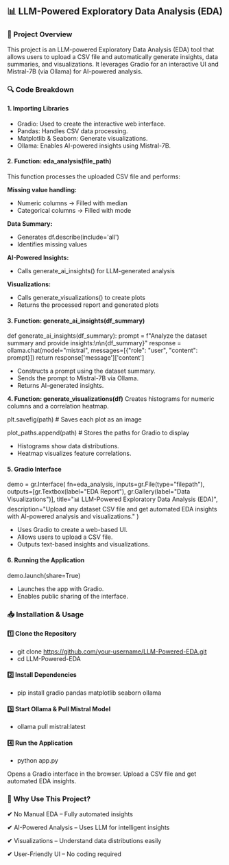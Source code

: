 ## 📊 LLM-Powered Exploratory Data Analysis (EDA)

### 📌 Project Overview

This project is an LLM-powered Exploratory Data Analysis (EDA) tool that allows users to upload a CSV file and automatically generate insights, data summaries, and visualizations. It leverages Gradio for an interactive UI and Mistral-7B (via Ollama) for AI-powered analysis.

### 🔍 Code Breakdown

#### 1. Importing Libraries
- Gradio: Used to create the interactive web interface.
- Pandas: Handles CSV data processing.
- Matplotlib & Seaborn: Generate visualizations.
- Ollama: Enables AI-powered insights using Mistral-7B.


#### 2. Function: eda_analysis(file_path)
This function processes the uploaded CSV file and performs:

**Missing value handling:**
- Numeric columns → Filled with median
- Categorical columns → Filled with mode

**Data Summary:**
- Generates df.describe(include='all')
- Identifies missing values

**AI-Powered Insights:**
- Calls generate_ai_insights() for LLM-generated analysis

**Visualizations:**
- Calls generate_visualizations() to create plots
- Returns the processed report and generated plots

#### 3. Function: generate_ai_insights(df_summary)
def generate_ai_insights(df_summary):
    prompt = f"Analyze the dataset summary and provide insights:\n\n{df_summary}"
    response = ollama.chat(model="mistral", messages=[{"role": "user", "content": prompt}])
    return response['message']['content']
    
- Constructs a prompt using the dataset summary.
- Sends the prompt to Mistral-7B via Ollama.
- Returns AI-generated insights.

**4. Function: generate_visualizations(df)**
Creates histograms for numeric columns and a correlation heatmap.

plt.savefig(path)  # Saves each plot as an image

plot_paths.append(path)  # Stores the paths for Gradio to display

- Histograms show data distributions.
- Heatmap visualizes feature correlations.

#### 5. Gradio Interface
demo = gr.Interface(
    fn=eda_analysis,
    inputs=gr.File(type="filepath"),
    outputs=[gr.Textbox(label="EDA Report"), gr.Gallery(label="Data Visualizations")],
    title="📊 LLM-Powered Exploratory Data Analysis (EDA)",
    description="Upload any dataset CSV file and get automated EDA insights with AI-powered analysis and visualizations."
)

- Uses Gradio to create a web-based UI.
- Allows users to upload a CSV file.
- Outputs text-based insights and visualizations.

#### 6. Running the Application
demo.launch(share=True)

- Launches the app with Gradio.
- Enables public sharing of the interface.

### 📥 Installation & Usage

#### 1️⃣ Clone the Repository

- git clone https://github.com/your-username/LLM-Powered-EDA.git
- cd LLM-Powered-EDA

#### 2️⃣ Install Dependencies

- pip install gradio pandas matplotlib seaborn ollama

#### 3️⃣ Start Ollama & Pull Mistral Model

- ollama pull mistral:latest

#### 4️⃣ Run the Application

- python app.py
  
Opens a Gradio interface in the browser. Upload a CSV file and get automated EDA insights.

### 🌟 Why Use This Project?

**✔** No Manual EDA – Fully automated insights

**✔** AI-Powered Analysis – Uses LLM for intelligent insights

**✔** Visualizations – Understand data distributions easily

**✔** User-Friendly UI – No coding required
